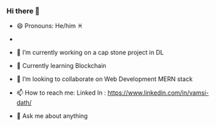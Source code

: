 ### Hi there 👋
- 😄 Pronouns: He/him  ♓
- 
- 🔭 I’m currently working on a cap stone project in DL
- 🌱 Currently learning Blockchain
- 👯 I’m looking to collaborate on Web Development MERN stack


- 📫 How to reach me: Linked In : https://www.linkedin.com/in/vamsi-dath/
- 💬 Ask me about anything
